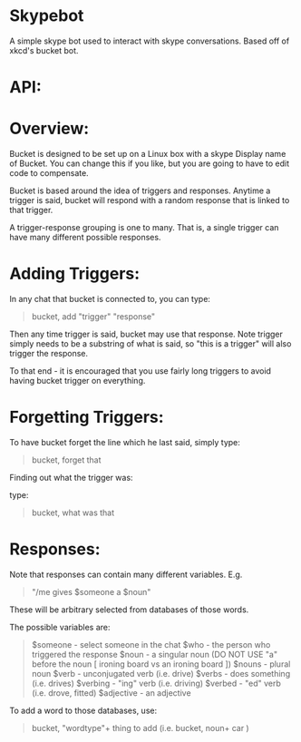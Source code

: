 Skypebot
========

A simple skype bot used to interact with skype conversations. Based off of xkcd's bucket bot.

API:
=========

# Overview: #

Bucket is designed to be set up on a Linux box with a skype Display name of Bucket. You can change this if you like,
but you are going to have to edit code to compensate. 

Bucket is based around the idea of triggers and responses. 
Anytime a trigger is said, bucket will respond with a random response that is linked to that trigger.

A trigger-response grouping is one to many. That is, a single trigger can have many different possible responses.


# Adding Triggers: #

In any chat that bucket is connected to, you can type:
> bucket, add "trigger" "response"

Then any time trigger is said, bucket may use that response.
Note trigger simply needs to be a substring of what is said, so "this is a trigger" will also trigger
the response.

To that end - it is encouraged that you use fairly long triggers to avoid having bucket trigger on everything.

# Forgetting Triggers: #

To have bucket forget the line which he last said, simply type:
> bucket, forget that

Finding out what the trigger was:

type:
> bucket, what was that

# Responses: #

Note that responses can contain many different variables. E.g.
> "/me gives $someone a $noun"

These will be arbitrary selected from databases of those words.

The possible variables are:
> $someone - select someone in the chat
> $who - the person who triggered the response
> $noun - a singular noun (DO NOT USE "a" before the noun [ ironing board vs an ironing board ])
> $nouns - plural noun
> $verb - unconjugated verb (i.e. drive)
> $verbs - does something (i.e. drives)
> $verbing - "ing" verb (i.e. driving)
> $verbed  - "ed" verb (i.e. drove, fitted)
> $adjective - an adjective

To add a word to those databases, use:
> bucket, "wordtype"+ thing to add
> (i.e. bucket, noun+ car )


